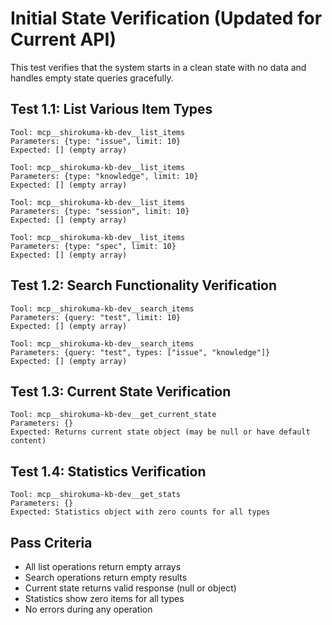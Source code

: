 # Initial State Verification (Updated for Current API)

This test verifies that the system starts in a clean state with no data and handles empty state queries gracefully.

## Test 1.1: List Various Item Types

```
Tool: mcp__shirokuma-kb-dev__list_items
Parameters: {type: "issue", limit: 10}
Expected: [] (empty array)

Tool: mcp__shirokuma-kb-dev__list_items
Parameters: {type: "knowledge", limit: 10}
Expected: [] (empty array)

Tool: mcp__shirokuma-kb-dev__list_items
Parameters: {type: "session", limit: 10}
Expected: [] (empty array)

Tool: mcp__shirokuma-kb-dev__list_items
Parameters: {type: "spec", limit: 10}
Expected: [] (empty array)
```

## Test 1.2: Search Functionality Verification

```
Tool: mcp__shirokuma-kb-dev__search_items
Parameters: {query: "test", limit: 10}
Expected: [] (empty array)

Tool: mcp__shirokuma-kb-dev__search_items
Parameters: {query: "test", types: ["issue", "knowledge"]}
Expected: [] (empty array)
```

## Test 1.3: Current State Verification

```
Tool: mcp__shirokuma-kb-dev__get_current_state
Parameters: {}
Expected: Returns current state object (may be null or have default content)
```

## Test 1.4: Statistics Verification

```
Tool: mcp__shirokuma-kb-dev__get_stats
Parameters: {}
Expected: Statistics object with zero counts for all types
```

## Pass Criteria
- All list operations return empty arrays
- Search operations return empty results
- Current state returns valid response (null or object)
- Statistics show zero items for all types
- No errors during any operation
